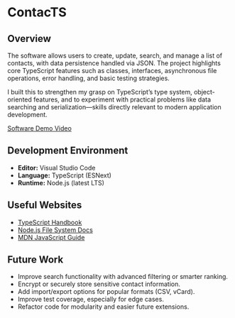# ContacTS

## Overview
The software allows users to create, update, search, and manage a list of contacts, with data persistence handled via JSON. The project highlights core TypeScript features such as classes, interfaces, asynchronous file operations, error handling, and basic testing strategies.

I built this to strengthen my grasp on TypeScript’s type system, object-oriented features, and to experiment with practical problems like data searching and serialization—skills directly relevant to modern application development.

[Software Demo Video](http://youtube.link.goes.here)

## Development Environment

- **Editor:** Visual Studio Code  
- **Language:** TypeScript (ESNext)  
- **Runtime:** Node.js (latest LTS)

## Useful Websites

- [TypeScript Handbook](https://www.typescriptlang.org/docs/handbook/)
- [Node.js File System Docs](https://nodejs.org/api/fs.html)
- [MDN JavaScript Guide](https://developer.mozilla.org/en-US/docs/Web/JavaScript/Guide)

## Future Work

- Improve search functionality with advanced filtering or smarter ranking.
- Encrypt or securely store sensitive contact information.
- Add import/export options for popular formats (CSV, vCard).
- Improve test coverage, especially for edge cases.
- Refactor code for modularity and easier future extensions.